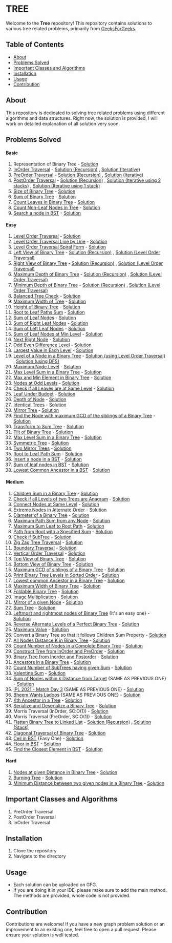 # TREE
Welcome to the **Tree** repository! This repository contains solutions to various tree related problems, primarily from [GeeksForGeeks](https://geeksforgeeks.org).

## Table of Contents

- [About](#about)
- [Problems Solved](#problems-solved)
- [Important Classes and Algorithms](#important-classes-and-algorithms)
- [Installation](#installation)
- [Usage](#usage)
- [Contribution](#contribution)

## About
This repository is dedicated to solving tree related problems using different algorithms and data structures. Right now, the solution is provided, I will work on detailed explanation of all solution very soon.

## Problems Solved

#### Basic

1. Representation of Binary Tree - [Solution](./Basic/RepresentationOfBinaryTree.java)
2. [InOrder Traversal](https://www.geeksforgeeks.org/problems/inorder-traversal/1) - [Solution (Recursion)](./Basic/InOrder%20Traversal/Recursion.java) , [Solution (Iterative)](./Basic/InOrder%20Traversal/Iterative.java)
3. [PreOrder Traversal](https://www.geeksforgeeks.org/problems/preorder-traversal/1) - [Solution (Recursion)](./Basic/PreOrder%20Traversal/Recursion.java) , [Solution (Iterative)](./Basic/PreOrder%20Traversal/Iterative.java)
4. [PostOrder Traversal](https://www.geeksforgeeks.org/problems/postorder-traversal/1) - [Solution (Recursion)](./Basic/PostOrder%20Traversal/Recursion.java) , [Solution (Iterative using 2 stacks)](./Basic/PostOrder%20Traversal/Iterative.java) , [Solution (Iterative using 1 stack)](./Basic/PostOrder%20Traversal/Iterative2.java)
5. [Size of Binary Tree](https://www.geeksforgeeks.org/problems/size-of-binary-tree/1) - [Solution](./Basic/SizeOfBinaryTree.java)
6. [Sum of Binary Tree](https://www.geeksforgeeks.org/problems/sum-of-binary-tree/1) - [Solution](./Basic/SumOfBinaryTree.java)
7. [Count Leaves in Binary Tree](https://www.geeksforgeeks.org/problems/count-leaves-in-binary-tree/1) - [Solution](./Basic/CountLeaves.java)
8. [Count Non-Leaf Nodes in Tree](https://www.geeksforgeeks.org/problems/count-non-leaf-nodes-in-tree/1) - [Solution](./Basic/CountNonLeaf.java)
9. [Search a node in BST](https://www.geeksforgeeks.org/problems/search-a-node-in-bst/1) - [Solution](./Basic/SearchANodeInABST.java)

#### Easy

1. [Level Order Traversal](https://www.geeksforgeeks.org/problems/level-order-traversal/1) - [Solution](./Easy/LevelOrderTraversal.java)
2. [Level Order Traversal Line by Line](https://www.geeksforgeeks.org/problems/level-order-traversal-line-by-line/1) - [Solution](./Easy/LevelOrderTraversalLineByLine.java)
3. [Level Order Traversal Spiral Form](https://www.geeksforgeeks.org/problems/level-order-traversal-in-spiral-form/1) - [Solution](./Easy/LevelOrderTraversalSpiralForm.java)
4. [Left View of Binary Tree](https://www.geeksforgeeks.org/problems/left-view-of-binary-tree/1) - [Solution (Recursion)](./Easy/Left%20View%20of%20Binary%20Tree/usingLevelOrderTraversal.java) , [Solution (Level Order Traversal)](./Easy/Left%20View%20of%20Binary%20Tree/usingLevelOrderTraversal.java)
5. [Right View of Binary Tree](https://www.geeksforgeeks.org/problems/right-view-of-binary-tree/1) - [Solution (Recursion)](./Easy/Right%20View%20of%20Binary%20Tree/usingRecursion.java) , [Solution (Level Order Traversal)](./Easy/Right%20View%20of%20Binary%20Tree/usingLevelOrderTraversal.java)
6. [Maximum Depth of Binary Tree](https://www.geeksforgeeks.org/problems/maximum-depth-of-binary-tree/1) - [Solution (Recursion)](./Easy/Maximum%20Depth%20Of%20Binary%20Tree/usingRecursion.java) , [Solution (Level Order Traversal)](./Easy/Maximum%20Depth%20Of%20Binary%20Tree/usingLevelOrderTraversal.java)
7. [Minimum Depth of Binary Tree](https://www.geeksforgeeks.org/problems/minimum-depth-of-a-binary-tree/1) - [Solution (Recursion)](./Easy/Minimum%20Depth%20of%20Binary%20Tree/usingRecursion.java) , [Solution (Level Order Traversal)](./Easy/Minimum%20Depth%20of%20Binary%20Tree/usingLevelOrderTraversal.java)
8. [Balanced Tree Check](https://www.geeksforgeeks.org/problems/check-for-balanced-tree/1) - [Solution](./Easy/BalancedTreeCheck.java)
9. [Maximum Width of Tree](https://www.geeksforgeeks.org/problems/maximum-width-of-tree/1) - [Solution](./Easy/MaximumWidthOfTree.java)
10. [Height of Binary Tree](https://www.geeksforgeeks.org/problems/height-of-binary-tree/1) - [Solution](./Easy/HeightOfBinaryTree.java)
11. [Root to Leaf Paths Sum](https://www.geeksforgeeks.org/problems/root-to-leaf-paths-sum/1) - [Solution](./Easy/RootsToLeafPathsSum.java)
12. [Sum of Leaf Nodes](https://www.geeksforgeeks.org/problems/sum-of-leaf-nodes/1) - [Solution](./Easy/SumOfLeafNodes.java)
13. [Sum of Right Leaf Nodes](https://www.geeksforgeeks.org/problems/sum-of-right-leaf-nodes/1) - [Solution](./Easy/SumOfRightLeafNode.java)
14. [Sum of Left Leaf Nodes](https://www.geeksforgeeks.org/problems/sum-of-left-leaf-nodes/1) - [Solution](./Easy/SumOfLeftLeafNodes.java)
15. [Sum of Leaf Nodes at Min Level](https://www.geeksforgeeks.org/problems/sum-of-leaf-nodes-at-min-level/1) - [Solution](./Easy/SumOfLeafNodesAtMinLevel.java)
16. [Next Right Node](https://www.geeksforgeeks.org/problems/next-right-node/1) - [Solution](./Easy/NextRightNode.java)
17. [Odd Even Difference Level](https://www.geeksforgeeks.org/problems/odd-even-level-difference/1) - [Solution](./Easy/OddEvenLevelDifference.java)
18. [Largest Value in Each Level](https://www.geeksforgeeks.org/problems/largest-value-in-each-level/1) - [Solution](./Easy/LargestValueInEachLevel.java)
19. [Level of a Node in a Binary Tree](https://www.geeksforgeeks.org/problems/level-of-a-node-in-binary-tree/1) - [Solution (using Level Order Traversal)](./Easy/Level%20of%20a%20Node%20in%20a%20Binary%20Tree/usingLevelOrderTraversal.java) , [Solution (using DFS)](./Easy/Level%20of%20a%20Node%20in%20a%20Binary%20Tree/usingDFS.java)
20. [Maximum Node Level](https://www.geeksforgeeks.org/problems/maximum-node-level/1) - [Solution](./Easy/MaximumNodeLevel.java)
21. [Max Level Sum in a Binary Tree](https://www.geeksforgeeks.org/problems/max-level-sum-in-binary-tree/1) - [Solution](./Easy/MaxLevelSumInBinaryTree.java)
22. [Max and Min Element in Binary Tree](https://www.geeksforgeeks.org/problems/max-and-min-element-in-binary-tree/1) - [Solution](./Easy/MaxAndMinElementInBinaryTree.java)
23. [Nodes at Odd Levels](https://www.geeksforgeeks.org/problems/nodes-at-odd-levels/1) - [Solution](./Easy/NodesAtOddLevel.java)
24. [Check if all Leaves are at Same Level](https://www.geeksforgeeks.org/problems/leaf-at-same-level/1) - [Solution](./Easy/LeavesAtSameLevel.java)
25. [Leaf Under Budget](https://www.geeksforgeeks.org/problems/leaf-under-budget/1) - [Solution](./Easy/LeafUnderBudget.java)
26. [Depth of Node](https://www.geeksforgeeks.org/problems/depth-of-node/1) - [Solution](./Easy/DepthOfNode.java)
27. [Identical Trees](https://www.geeksforgeeks.org/problems/determine-if-two-trees-are-identical/1) - [Solution](./Easy/IdenticalTrees.java)
28. [Mirror Tree](https://www.geeksforgeeks.org/problems/mirror-tree/1) - [Solution](./Easy/MirrorTree.java)
29. [Find the Node with maximum GCD of the siblings of a Binary Tree](https://www.geeksforgeeks.org/problems/find-the-node-with-maximum-gcd-of-the-siblings-of-a-binary-tree/1) - [Solution](./Easy/NodeWithMaximumGCD.java)
30. [Transform to Sum Tree](https://www.geeksforgeeks.org/problems/transform-to-sum-tree--170645/1)  - [Solution](./Easy/TransformToSumTree.java)
31. [Tilt of Binary Tree](https://www.geeksforgeeks.org/problems/tilt-of-binary-tree/1) - [Solution](./Easy/TiltOfBinaryTree.java)
32. [Max Level Sum in a Binary Tree](https://www.geeksforgeeks.org/problems/max-level-sum-in-binary-tree--170647/1) - [Solution](./Easy/MaxLevelSum.java)
33. [Symmetric Tree](https://www.geeksforgeeks.org/problems/symmetric-tree/1) - [Solution](./Easy/SymmetricTree.java)
34. [Two Mirror Trees](https://www.geeksforgeeks.org/problems/two-mirror-trees/1) - [Solution](./Easy/TwoMirrorTrees.java)
35. [Root to Leaf Path Sum](https://www.geeksforgeeks.org/problems/root-to-leaf-path-sum/1) - [Solution](./Easy/RootToLeafPathSum.java)
36. [Insert a node in a BST](https://www.geeksforgeeks.org/problems/insert-a-node-in-a-bst/1) - [Solution](./Easy/InsertNodeInBST.java)
37. [Sum of leaf nodes in BST](https://www.geeksforgeeks.org/problems/sum-of-leaf-nodes-in-bst/1) - [Solution](./Easy/SumOfLeafNodesBST.java)
38. [Lowest Common Ancestor in a BST](https://www.geeksforgeeks.org/problems/lowest-common-ancestor-in-a-bst/1) - [Solution](./Easy/LCAInBST.java)

#### Medium

1. [Children Sum in a Binary Tree](https://www.geeksforgeeks.org/problems/children-sum-parent/1) - [Solution](./Medium/ChildrenSumInBinaryTree.java)
2. [Check if all Levels of two Trees are Anagram](https://www.geeksforgeeks.org/problems/check-if-all-levels-of-two-trees-are-anagrams-or-not/1) - [Solution](./Medium/CheckLevelsAreAnagram.java)
3. [Connect Nodes at Same Level](https://www.geeksforgeeks.org/problems/connect-nodes-at-same-level/1) - [Solution](./Medium/ConnectNodesAtSameLevel.java)
4. [Extreme Nodes in Alternate Order](https://www.geeksforgeeks.org/problems/extreme-nodes-in-alternate-order/1) - [Solution](./Medium/ExtremeNodesInAlternateOrder.java)
5. [Diameter of a Binary Tree](https://www.geeksforgeeks.org/problems/diameter-of-binary-tree/1) - [Solution](./Medium/DiameterOfABinaryTree.java)
6. [Maximum Path Sum from any Node](https://www.geeksforgeeks.org/problems/maximum-path-sum-from-any-node/1) - [Solution](./Medium/MaximumPathSumFromAnyNode.java)
7. [Maximum Sum Leaf to Root Path](https://www.geeksforgeeks.org/problems/maximum-sum-leaf-to-root-path/1) - [Solution](./Medium/MaximumSumLeafToRootPath.java)
8. [Path from Root with a Specified Sum](https://www.geeksforgeeks.org/problems/paths-from-root-with-a-specified-sum/1) - [Solution](./Medium/PathFromRootWithASpecifiedSum.java)
9. [Check if SubTree](https://www.geeksforgeeks.org/problems/check-if-subtree/1) - [Solution](./Medium/CheckIfSubTree.java)
10. [Zig Zag Tree Traversal](https://www.geeksforgeeks.org/problems/zigzag-tree-traversal/1) - [Solution](./Medium/ZigZagTraversal.java)
11. [Boundary Traversal](https://www.geeksforgeeks.org/problems/boundary-traversal-of-binary-tree/1) - [Solution](./Medium/BoundaryTraversal.java)
12. [Vertical Order Traversal](https://www.geeksforgeeks.org/problems/print-a-binary-tree-in-vertical-order/1) - [Solution](./Medium/VerticalOrderTraversal.java)
13. [Top View of Binary Tree](https://www.geeksforgeeks.org/problems/top-view-of-binary-tree/1) - [Solution](./Medium/TopViewOfBinaryTree.java)
14. [Bottom View of Binary Tree](https://www.geeksforgeeks.org/problems/bottom-view-of-binary-tree/1) - [Solution](./Medium/BottomViewOfBinaryTree.java)
15. [Maximum GCD of siblings of a Binary Tree](https://www.geeksforgeeks.org/problems/maximum-gcd-of-siblings-of-a-binary-tree/1) - [Solution](./Medium/MaximumGCDofSiblingsOfABinaryTree.java)
16. [Print Binary Tree Levels in Sorted Order](https://www.geeksforgeeks.org/problems/print-binary-tree-levels-in-sorted-order3241/1) - [Solution](./Medium/PrintBinaryTreeLevelsInSortedOrder.java)
17. [Lowest common Ancestor in a Binary Tree](https://www.geeksforgeeks.org/problems/lowest-common-ancestor-in-a-binary-tree/1) - [Solution](./Medium/LowestCommonAncestor.java)
18. [Maximum Width of Binary Tree](https://leetcode.com/problems/maximum-width-of-binary-tree/submissions/) - [Solution](./Medium/MaximumWidthOfBT.java)
19. [Foldable Binary Tree](https://www.geeksforgeeks.org/problems/foldable-binary-tree/1) - [Solution](./Medium/FoldableBinaryTree.java)
20. [Image Multiplication](https://www.geeksforgeeks.org/problems/image-multiplication0627/1) - [Solution](./Medium/ImageMultiplication.java)
21. [Mirror of a given Node](https://www.geeksforgeeks.org/problems/mirror-of-a-given-node/1) - [Solution](./Medium/MirrorOfAGivenNode.java)
22. [Sum Tree](https://www.geeksforgeeks.org/problems/sum-tree/1) - [Solution](./Medium/SumTree.java)
23. [Leftmost and rightmost nodes of Binary Tree](https://www.geeksforgeeks.org/problems/leftmost-and-rightmost-nodes-of-binary-tree/1) {It's an easy one} - [Solution](./Medium/LeftMostAndRightMostNodes.java)
24. [Reverse Alternate Levels of a Perfect Binary Tree](https://www.geeksforgeeks.org/problems/reverse-alternate-levels-of-a-perfect-binary-tree/1) - [Solution](./Medium/ReverseAlternateLevelsOfPBT.java)
25. [Maximum Value](https://www.geeksforgeeks.org/problems/maximum-value--170645/1) - [Solution](./Medium/MaximumValue.java)
26. Convert a Binary Tree so that it follows Children Sum Property - [Solution](./Medium/ChangeTreeToFollowChildrenSumProperty.java)
27. [All Nodes Distance K in Binary Tree](https://leetcode.com/problems/all-nodes-distance-k-in-binary-tree) - [Solution](./Medium/AllNodesDistanceK.java)
28. [Count Number of Nodes in a Complete Binary Tree](https://www.geeksforgeeks.org/problems/count-number-of-nodes-in-a-binary-tree/1) - [Solution](./Medium/CountNodesInCBT.java)
29. [Construct Tree from InOrder and PreOrder](https://www.geeksforgeeks.org/problems/construct-tree-1/1) - [Solution](./Medium/ConstructTreeFromInAndPreOrder.java)
30. [Binary Tree from Inorder and Postorder](https://www.geeksforgeeks.org/problems/tree-from-postorder-and-inorder/1) - [Solution](./Medium/ConstructTreeFromInAndPostOrder.java)
31. [Ancestors in a Binary Tree](https://www.geeksforgeeks.org/problems/ancestors-in-binary-tree/1) - [Solution](./Medium/AncestorsInABinaryTree.java)
32. [Count Number of SubTrees having given Sum](https://www.geeksforgeeks.org/problems/count-number-of-subtrees-having-given-sum/1) - [Solution](./Medium/SubTreeHavingGivenSum.java)
33. [Valentine Sum](https://www.geeksforgeeks.org/problems/valentine-sum--141631/1) - [Solution](./Medium/ValentineSum.java)
34. [Sum of Nodes within k Distance from Target](https://www.geeksforgeeks.org/problems/sum-of-nodes-within-k-distance-from-target--170637/1) {SAME AS PREVIOUS ONE} - [Solution](./Medium/SumOfNodesKDistance.java)
35. [IPL 2021 - Match Day 3](https://www.geeksforgeeks.org/problems/ipl-2021-match-day-3--141634/1) {SAME AS PREVIOUS ONE} - [Solution](./Medium/IPL2021MatchDay.java)
36. [Bheem Wants Ladoos](https://www.geeksforgeeks.org/problems/bheem-wants-ladoos--170647/1) {SAME AS PREVIOUS ONE} - [Solution](./Medium/BheemWantsLadoos.java)
37. [Kth Ancestor in a Tree](https://www.geeksforgeeks.org/problems/kth-ancestor-in-a-tree/1) - [Solution](./Medium/KthAncestorInATree.java)
38. [Serialize and Deserialize a Binary Tree](https://www.geeksforgeeks.org/problems/serialize-and-deserialize-a-binary-tree/1) - [Solution](./Medium/SerializeAndDeserialize.java)
39. Morris Traversal (InOrder, SC:O(1)) - [Solution](./Medium/MorrisTraversalInOrder.java)
40. Morris Traversal (PreOrder, SC:O(1)) - [Solution](./Medium/MorrisTraversalPreOrder.java)
41. [Flatten Binary Tree to Linked List](https://www.geeksforgeeks.org/problems/flatten-binary-tree-to-linked-list/1) - [Solution (Recursion)](./Medium/Flatten%20Binary%20Tree%20to%20Linked%20List/usingRecursion.java) , [Solution (Stack)](./Medium/Flatten%20Binary%20Tree%20to%20Linked%20List/usingStack.java)
42. [Diagonal Traversal of Binary Tree](https://www.geeksforgeeks.org/problems/diagonal-traversal-of-binary-tree/1) - [Solution](./Medium/DiagonalTraversalOfBT.java)
43. [Ceil in BST](https://www.geeksforgeeks.org/problems/implementing-ceil-in-bst/1) {Easy One} - [Solution](./Medium/CeilInABST.java)
44. [Floor in BST](https://www.geeksforgeeks.org/problems/floor-in-bst/1) - [Solution](./Medium/FloorInBST.java)
45. [Find the Closest Element in BST](https://www.geeksforgeeks.org/problems/find-the-closest-element-in-bst/1) - [Solution](./Medium/ClosestElementInBST.java)

#### Hard

1. [Nodes at given Distance in Binary Tree](https://www.geeksforgeeks.org/problems/nodes-at-given-distance-in-binary-tree/1) - [Solution](./Hard/NodesAtGivenDistance.java)
2. [Burning Tree](https://www.geeksforgeeks.org/problems/burning-tree/1) - [Solution](./Hard/BurningTree.java)
3. [Minimum Distance between two given nodes in a Binary Tree](https://www.geeksforgeeks.org/problems/min-distance-between-two-given-nodes-of-a-binary-tree/1) - [Solution](./Hard/MinimumDistance.java)


## Important Classes and Algorithms

1. PreOrder Traversal
2. PostOrder Traversal
3. InOrder Traversal
   
## Installation
1. Clone the repository
2. Navigate to the directory

## Usage
- Each solution can be uploaded on GFG.
- If you are doing it in your IDE, please make sure to add the main method. The methods are provided, whole code is not provided.

## Contribution
Contributions are welcome! If you have a new graph problem solution or an improvement to an existing one, feel free to open a pull request. Please ensure your solution is well tested.
